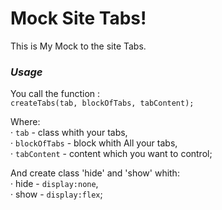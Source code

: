   
<h1>Mock Site Tabs!</h1>

<p>This is My Mock to the site Tabs.</p>

<i><h3>Usage</h3></i>
<p>You call the function : <br>
<code>createTabs(tab, blockOfTabs, tabContent);</code>

Where:<br>
 ·  <code>tab</code> - class whith your tabs,<br>
 ·  <code>blockOfTabs</code> - block whith All your tabs, <br>
 ·  <code>tabContent</code> - content which you want to control; <br>
 
 And create class 'hide' and 'show' whith: <br>
 ·  hide - <code>display:none</code>,<br>
 ·  show - <code>display:flex</code>;<br>
 
 </p> 
